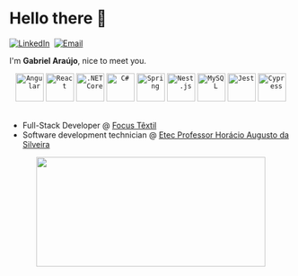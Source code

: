 # Hello there 👋
[![LinkedIn](https://img.shields.io/badge/-LinkedIn-0D1117?style=for-the-badge&logo=linkedin&labelColor=0D1117)](https://linkedin.com/in/garaújo)&nbsp;
[![Email](https://img.shields.io/badge/-EMAIL-0D1117?style=for-the-badge&logo=gmail&labelColor=0D1117)](mailto:gabriel.araujo2902@outlook.com)&nbsp;

I'm **Gabriel Araújo**, nice to meet you.

<div align="center">
	<code><img width="50" src="https://user-images.githubusercontent.com/25181517/183890595-779a7e64-3f43-4634-bad2-eceef4e80268.png" alt="Angular" title="Angular"/></code>
	<code><img width="50" src="https://user-images.githubusercontent.com/25181517/183897015-94a058a6-b86e-4e42-a37f-bf92061753e5.png" alt="React" title="React"/></code>
	<code><img width="50" src="https://user-images.githubusercontent.com/25181517/121405754-b4f48f80-c95d-11eb-8893-fc325bde617f.png" alt=".NET Core" title=".NET Core"/></code>
	<code><img width="50" src="https://user-images.githubusercontent.com/25181517/121405384-444d7300-c95d-11eb-959f-913020d3bf90.png" alt="C#" title="C#"/></code>
	<code><img width="50" src="https://user-images.githubusercontent.com/25181517/117201470-f6d56780-adec-11eb-8f7c-e70e376cfd07.png" alt="Spring" title="Spring"/></code>
	<code><img width="50" src="https://github.com/marwin1991/profile-technology-icons/assets/136815194/519bfaf3-c242-431e-a269-876979f05574" alt="Nest.js" title="Nest.js"/></code>
	<code><img width="50" src="https://user-images.githubusercontent.com/25181517/183896128-ec99105a-ec1a-4d85-b08b-1aa1620b2046.png" alt="MySQL" title="MySQL"/></code>
	<code><img width="50" src="https://user-images.githubusercontent.com/25181517/187955005-f4ca6f1a-e727-497b-b81b-93fb9726268e.png" alt="Jest" title="Jest"/></code>
	<code><img width="50" src="https://user-images.githubusercontent.com/68279555/200387386-276c709f-380b-46cc-81fd-f292985927a8.png" alt="Cypress" title="Cypress"/></code>
</div> <br />

- Full-Stack Developer @ [Focus Têxtil](https://www.focustextil.com.br/site/#/site)
- Software development technician @ [Etec Professor Horácio Augusto da Silveira](https://etechoracio.com.br/has/)

<div align="center">
	<img width="90%" height="195px" src="https://github-readme-stats.vercel.app/api/top-langs/?username=themyntt&layout=compact&hide_border=true&title_color=00df7f7&text_color=00df7f7&bg_color=0d1117" />
</div>
